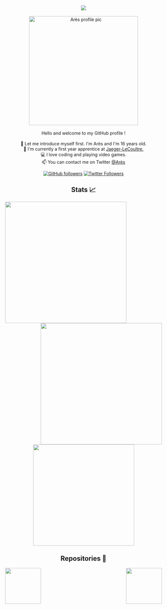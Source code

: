 <h1 align="center">
    <img src="https://readme-typing-svg.herokuapp.com?color=%2336BCF7&size=27&center=true&vCenter=true&lines=Welcome+!;I'm+Azecko;And+here+is+my+GitHub+!">
  </h1>

  <p align="center">
    <img src="https://besthqwallpapers.com/Uploads/26-9-2020/142025/thumb2-focus-4k-blue-neon-lights-2020-games-fortnite-battle-royale.jpg" alt="Arès profile pic" style="width:350px;"/>       <br><br>
    Hello and welcome to my GitHub profile !
    <br>
    <br>
    🥷 Let me introduce myself first. I'm Arès and I'm 16 years old.<br>
    📖 I'm currently a first year apprentice at <a href="https://www.jaeger-lecoultre.com/ch/fr/" target="_blank">Jaeger-LeCoultre.</a><br>  
    💻 I love coding and playing video games.<br>
    📫 You can contact me on Twitter <a href="https://twitter.com/Ares240hz" target="_blank">@Arès</a>
  </p>
  <p align="center">
    <a href="https://github.com/Xaedraz"><img alt="GitHub followers" src="https://img.shields.io/github/followers/Xaedraz?label=Follow%20me%20on%20github&style=social"></a>
    <a href="https://twitter.com/Xaedraz"><img alt="Twitter Followers" src="https://img.shields.io/twitter/follow/Ares240hz?label=follow%20me%20on%20twitter&style=social"></a>
  </p>

  <h2 align="center">Stats 📈</h2>
  <div align="center">
    <img align="left" width=390 src="https://github-readme-streak-stats.herokuapp.com/?user=Xaedraz&theme=react&border=61dafb"/>
    <img align="right" width=390 src="https://github-readme-stats.vercel.app/api?username=Xaedraz&show_icons=true&theme=react&border_color=61dafb"/>
  </div>
  <br><br><br><br><br><br><br><br>
  <div align="center">
    <img width=325 align="center" src="https://github-readme-stats.vercel.app/api/top-langs/?username=Xaedraz&hide=c%23,powershell,Mathematica,Ruby,Objective-     C,Objective-C%2b%2b,Cuda&title_color=61dafb&text_color=ffffff&icon_color=61dafb&bg_color=20232a&langs_count=8&layout=compact&border_color=61dafb" />
  </div>

  <h2 align="center">Repositories 📂</h2>
    <div width="100%" align="center">
      <a align="left" href="https://github.com/Xaedraz/M293" title="M293 Web Project"><img align="left" height="115" src="https://github-readme-stats.vercel.app/api/pin/?username=Xaedraz&repo=M293&theme=react&border_color=61dafb&border_radius=10"></a>
      <a align="right" href="https://github.com/Xaedraz/SmartApp" title="SmartApp Database"><img align="right" height="115" src="https://github-readme-stats.vercel.app/api/pin/?username=Xaedraz&repo=M293&theme=react&border_color=61dafb&border_radius=10"></a>
    </div>
